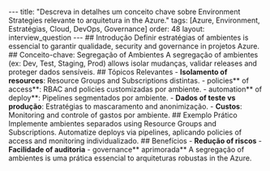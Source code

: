 --- title: "Descreva in detalhes um conceito chave sobre Environment Strategies relevante to arquitetura in the Azure." tags: [Azure, Environment, Estratégias, Cloud, DevOps, Governance] order: 48 layout: interview_question --- ## Introdução Definir estratégias of ambientes is essencial to garantir qualidade, security and governance in projetos Azure. ## Conceito-chave: Segregação of Ambientes A segregação of ambientes (ex: Dev, Test, Staging, Prod) allows isolar mudanças, validar releases and proteger dados sensíveis. ## Tópicos Relevantes - **Isolamento of resources**: Resource Groups and Subscriptions distintas. - policies** of access**: RBAC and policies customizadas por ambiente. - automation** of deploy**: Pipelines segmentados por ambiente. - **Dados of teste vs produção**: Estratégias to mascaramento and anonimização. - **Custos**: Monitoring and controle of gastos por ambiente. ## Exemplo Prático Implemente ambientes separados using Resource Groups and Subscriptions. Automatize deploys via pipelines, aplicando policies of access and monitoring individualizado. ## Benefícios - **Redução of riscos** - **Facilidade of auditoria** - governance** aprimorada** A segregação of ambientes is uma prática essencial to arquiteturas robustas in the Azure.